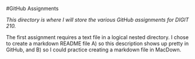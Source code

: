 #GitHub Assignments

*This directory is where I will store the various GitHub assignments for DIGIT 210.*

The first assignment requires a text file in a logical nested directory. I chose to create a markdown README file A) so this description shows up pretty in GitHub, and B) so I could practice creating a markdown file in MacDown.
